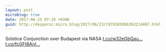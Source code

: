 ```yaml
---
layout: post
microblog: true
date: 2017-06-23 07:19 +0300
guid: http://desparoz.micro.blog/2017/06/23/t878105086362214407.html
---
```

Solstice Conjunction over Budapest via NASA [t.co/w32eGbQau...](https://t.co/w32eGbQauv) [t.co/fcGFt8AnI...](https://t.co/fcGFt8AnIa)
